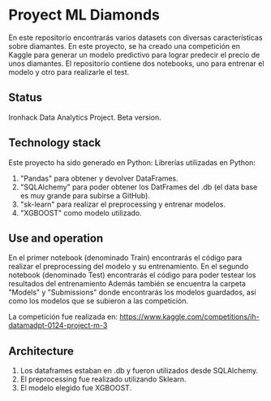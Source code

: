 # Proyect ML Diamonds
En este repositorio encontrarás varios datasets con diversas características sobre diamantes. En este proyecto, se ha creado una competición en Kaggle para generar un modelo predictivo para lograr predecir el precio de unos diamantes. 
El repositorio contiene dos notebooks, uno para entrenar el modelo y otro para realizarle el test.

## Status
Ironhack Data Analytics Project. Beta version.

## Technology stack

Este proyecto ha sido generado en Python:
Librerías utilizadas en Python:

1. "Pandas" para obtener y devolver DataFrames.
2. "SQLAlchemy" para poder obtener los DatFrames del .db (el data base es muy grande para subirse a GitHub).
3. "sk-learn" para realizar el preprocessing y entrenar modelos.
4. "XGBOOST" como modelo utilizado.

## Use and operation

En el primer notebook (denominado Train) encontrarás el código para realizar el preprocessing del modelo y su entrenamiento.
En el segundo notebook (denominado Test) encontrarás el código para poder testear los resultados del entrenamiento
Además también se encuentra la carpeta "Models" y "Submissions" donde encontrarás los modelos guardados, así como los modelos que se subieron a las competición.

La competición fue realizada en: https://www.kaggle.com/competitions/ih-datamadpt-0124-project-m-3

## Architecture

1. Los dataframes estaban en .db y fueron utilizados desde SQLAlchemy.
2. El preprocessing fue realizado utilizando Sklearn.
3. El modelo elegido fue XGBOOST.
